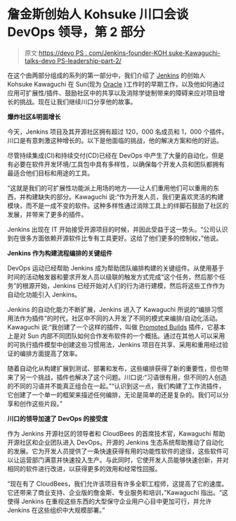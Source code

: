 # 詹金斯创始人 Kohsuke 川口会谈 DevOps 领导，第 2 部分

> 原文:[https://devo PS . com/Jenkins-founder-KOH suke-Kawaguchi-talks-devo PS-leadership-part-2/](https://devops.com/jenkins-founder-kohsuke-kawaguchi-talks-devops-leadership-part-2/)

在这个由两部分组成的系列的第一部分中，我们介绍了 [Jenkins](https://jenkins-ci.org/) 的创始人 Kohsuke Kawaguchi 在 Sun(现为 [Oracle](http://www.oracle.com/index.html) )工作时的早期工作，以及他如何通过应用可扩展性/插件、鼓励社区中的共享以及消除学徒制带来的障碍来应对项目增长的挑战。现在让我们继续川口分享他的故事。

**爆炸社区&明面增长**

今天，Jenkins 项目及其开源社区拥有超过 120，000 名成员和 1，000 个插件。川口是有意刺激这种增长的。以下是他面临的挑战，他的解决方案和他的好运。

尽管持续集成(CI)和持续交付(CD)已经在 DevOps 中产生了大量的自动化，但是有必要在软件开发环境/工具包中具有多样性，以确保每个开发人员和团队都拥有最适合他们目标和用途的工具。

“这就是我们的可扩展性功能派上用场的地方——让人们重用他们可以重用的东西，并构建缺失的部分。Kawaguchi 说:“作为开发人员，我们更喜欢灵活的构建模块，而不是一成不变的软件。这种多样性通过消除工具上的绊脚石鼓励了社区的发展，并带来了更多的插件。

Jenkins 出现在 IT 开始接受开源项目的时候，并因此受益于这一势头。“公司认识到在很多方面依赖开源软件比专有工具更好。这给了他们更多的控制权，”他说。

**Jenkins 作为构建流程编排的关键组件**

DevOps 运动已经帮助 Jenkins 成为帮助团队编排构建的关键组件。从使用基于时间的活动触发器和要求开发人员以级联的触发方式完成“这个任务，然后那个任务”的根源开始，Jenkins 已经开始对人们的行为进行建模，然后将这些工作作为自动化功能引入 Jenkins。

Jenkins 的自动化能力不断扩展，Jenkins 进入了 Kawaguchi 所说的“编排习惯用法作为插件”的时代，社区中不同的人开发了不同的模式来编排/自动化活动。Kawaguchi 说:“我创建了一个这样的插件，叫做 [Promoted Builds](https://wiki.jenkins-ci.org/display/JENKINS/Promoted+Builds+Plugin) 插件，它基本上是对 Sun 内部不同团队如何合作发布软件的一个概括。通过在其他人可以采用的可执行插件模型中创建这些习惯用法，Jenkins 项目在共享、采用和重用经过验证的编排方面提高了效率。

随着自动化从构建扩展到测试、部署和发布，这些编排获得了新的重要性，但也带来了另一个挑战，插件也解决了这个问题。川口说:“习语很有用，但不同的人创造的不同的习语并不能真正组合在一起。”“认识到这一点，我们构建了工作流插件，它创建了一个单一的框架来描述任何编排，无论是简单的还是复杂的。我们可以分享和创作这些片段。”

**川口的领导加速了 DevOps 的接受度**

作为 Jenkins 开源社区的领导者和 CloudBees 的首席技术官，Kawaguchi 帮助开源社区和企业团队进入 DevOps。开源的 Jenkins 生态系统帮助推动了自动化的发展。它为开发人员提供了一条快速获得有用的功能性软件的途径，这些软件可以让运营部门满意并快速投入生产。与此同时，它使开发人员能够快速创新，并对相同的软件进行改进，以获得更多的效用和经常性回报。

“现在有了 CloudBees，我们允许该项目有许多全职工程师，这提高了它的速度。它还带来了商业支持、企业版的詹金斯、专业服务和培训，”Kawaguchi 指出。“这使得 Jenkins 在重视这些东西的大型保守企业用户心目中更加可行，并允许 Jenkins 在这些组织中大规模部署。”